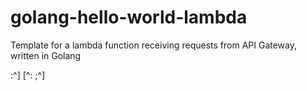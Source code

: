 # golang-hello-world-lambda
Template for a lambda function receiving requests from API Gateway, written in Golang

:^] [^: ;^]